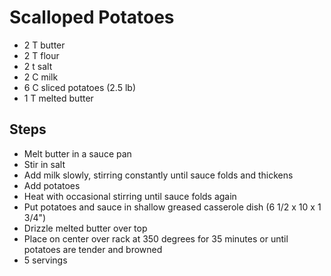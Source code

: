 # Scalloped Potatoes

* 2 T butter
* 2 T flour
* 2 t salt
* 2 C milk
* 6 C sliced potatoes (2.5 lb)
* 1 T melted butter

## Steps

* Melt butter in a sauce pan
* Stir in salt
* Add milk slowly, stirring constantly until sauce folds and thickens
* Add potatoes
* Heat with occasional stirring until sauce folds again
* Put potatoes and sauce in shallow greased casserole dish (6 1/2 x 10 x 1 3/4")
* Drizzle melted butter over top
* Place on center over rack at 350 degrees for 35 minutes or until potatoes are tender and browned
* 5 servings
